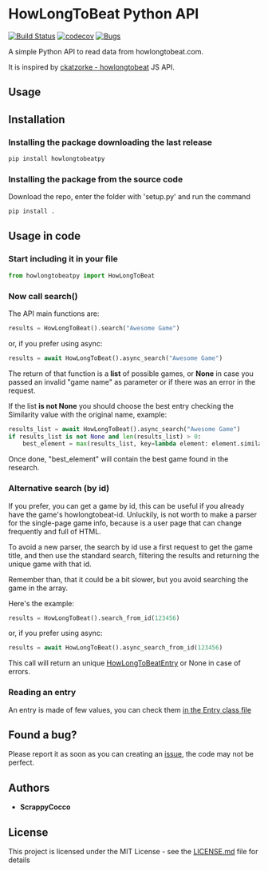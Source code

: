 # HowLongToBeat Python API
[![Build Status](https://travis-ci.org/ScrappyCocco/HowLongToBeat-PythonAPI.svg?branch=master)](https://travis-ci.org/ScrappyCocco/HowLongToBeat-PythonAPI)
[![codecov](https://codecov.io/gh/ScrappyCocco/HowLongToBeat-PythonAPI/branch/master/graph/badge.svg)](https://codecov.io/gh/ScrappyCocco/HowLongToBeat-PythonAPI)
[![Bugs](https://sonarcloud.io/api/project_badges/measure?project=ScrappyCocco_HowLongToBeat-PythonAPI&metric=bugs)](https://sonarcloud.io/dashboard?id=ScrappyCocco_HowLongToBeat-PythonAPI)

A simple Python API to read data from howlongtobeat.com.

It is inspired by [ckatzorke - howlongtobeat](https://github.com/ckatzorke/howlongtobeat) JS API.

## Usage

## Installation

### Installing the package downloading the last release

```python
pip install howlongtobeatpy
```

### Installing the package from the source code

Download the repo, enter the folder with 'setup.py' and run the command

```python
pip install .
```

## Usage in code

### Start including it in your file

```python
from howlongtobeatpy import HowLongToBeat
```

### Now call search()

The API main functions are:

```python
results = HowLongToBeat().search("Awesome Game")
```

or, if you prefer using async:

```python
results = await HowLongToBeat().async_search("Awesome Game")
```

The return of that function is a **list** of possible games, or **None** in case you passed an invalid "game name" as parameter or if there was an error in the request.

If the list **is not None** you should choose the best entry checking the Similarity value with the original name, example:

```python
results_list = await HowLongToBeat().async_search("Awesome Game")
if results_list is not None and len(results_list) > 0:
    best_element = max(results_list, key=lambda element: element.similarity)
```

Once done, "best_element" will contain the best game found in the research.

### Alternative search (by id)

If you prefer, you can get a game by id, this can be useful if you already have the game's howlongtobeat-id.
Unluckily, is not worth to make a parser for the single-page game info, because is a user page that can change frequently and full of HTML.

To avoid a new parser, the search by id use a first request to get the game title, and then use the standard search, filtering the results and returning the unique game with that id.

Remember than, that it could be a bit slower, but you avoid searching the game in the array.

Here's the example:

```python
results = HowLongToBeat().search_from_id(123456)
```

or, if you prefer using async:

```python
results = await HowLongToBeat().async_search_from_id(123456)
```

This call will return an unique [HowLongToBeatEntry](https://github.com/ScrappyCocco/HowLongToBeat-PythonAPI/blob/master/howlongtobeatpy/howlongtobeatpy/HowLongToBeatEntry.py) or None in case of errors.

### Reading an entry

An entry is made of few values, you can check them [in the Entry class file](https://github.com/ScrappyCocco/HowLongToBeat-PythonAPI/blob/master/howlongtobeatpy/howlongtobeatpy/HowLongToBeatEntry.py)

## Found a bug?

Please report it as soon as you can creating an [issue](https://github.com/ScrappyCocco/HowLongToBeat-PythonAPI/issues/new), the code may not be perfect.

## Authors

* **ScrappyCocco**

## License

This project is licensed under the MIT License - see the [LICENSE.md](LICENSE.md) file for details
